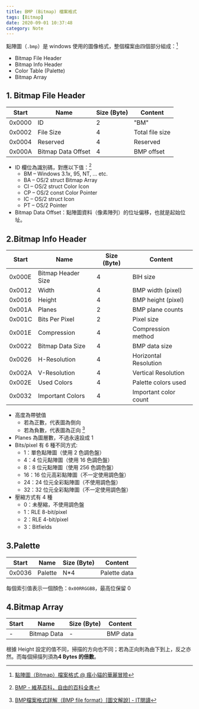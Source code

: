 ```yaml
---
title: BMP (Bitmap) 檔案格式
tags: [Bitmap]
date: 2020-09-01 10:37:48
category: Note
---
```

點陣圖（`.bmp`）是 windows 使用的圖像格式，整個檔案由四個部分組成：[^1]
- Bitmap File Header
- Bitmap Info Header
- Color Table (Palette)
- Bitmap Array

[^1]:[點陣圖（Bitmap）檔案格式 @ 瘋小貓的華麗冒險](https://crazycat1130.pixnet.net/blog/post/1345538)

## 1. Bitmap File Header 
| Start  | Name      | Size (Byte) | Content    |
| ------ | --------- | ----------- | ---------- |
| 0x0000 | ID        | 2           | "BM"       |
| 0x0002 | File Size | 4           | Total file size |
| 0x0004 | Reserved  | 4           | Reserved   |
| 0x000A | Bitmap Data Offset | 4  | BMP offset |

- ID 欄位為識別碼，對應以下值：[^2]
    - BM – Windows 3.1x, 95, NT, ... etc.
    - BA – OS/2 struct Bitmap Array
    - CI – OS/2 struct Color Icon
    - CP – OS/2 const Color Pointer
    - IC – OS/2 struct Icon
    - PT – OS/2 Pointer
- Bitmap Data Offset：點陣圖資料（像素陣列）的位址偏移，也就是起始位址。

[^2]:[BMP - 維基百科，自由的百科全書](https://zh.wikipedia.org/wiki/BMP)

## 2.Bitmap Info Header
| Start  | Name      | Size (Byte) | Content    |
| ------ | --------- | ----------- | ---------- |
| 0x000E | Bitmap Header Size | 4  | BIH size   |
| 0x0012 | Width     | 4           | BMP width  (pixel) |
| 0x0016 | Height    | 4           | BMP height (pixel) |
| 0x001A | Planes    | 2           | BMP plane counts   |
| 0x001C | Bits Per Pixel | 2      | Pixel size |
| 0x001E | Compression | 4         | Compression method |
| 0x0022 | Bitmap Data Size | 4    | BMP data size |
| 0x0026 | H-Resolution | 4     | Horizontal Resolution |
| 0x002A | V-Resolution | 4     | Vertical Resolution   |
| 0x002E | Used Colors  | 4     | Palette colors used   |
| 0x0032 | Important Colors | 4 | Important color count |

- 高度為帶號值
    - 若為正數，代表圖為倒向
    - 若為負數，代表圖為正向 [^3]
- Planes 為圖層數，不過永遠設成 1
- Bits/pixel 有 6 種不同方式:
    - 1：單色點陣圖（使用 2 色調色盤）
	- 4：4 位元點陣圖（使用 16 色調色盤）
	- 8：8 位元點陣圖（使用 256 色調色盤）
	- 16：16 位元高彩點陣圖（不一定使用調色盤）
	- 24：24 位元全彩點陣圖（不使用調色盤）
	- 32：32 位元全彩點陣圖（不一定使用調色盤）
- 壓縮方式有 4 種
    - 0：未壓縮，不使用調色盤
	- 1：RLE 8-bit/pixel
	- 2：RLE 4-bit/pixel
	- 3：Bitfields

[^3]:[BMP檔案格式詳解（BMP file format）[圖文解說] - IT閱讀](https://www.itread01.com/content/1549504280.html)

## 3.Palette
| Start  | Name    | Size (Byte) | Content      |
| ------ | ------- | ----------- | ------------ |
| 0x0036 | Palette | N\*4        | Palette data |

每個索引值表示一個顏色：`0x00RRGGBB`，最高位保留 0

## 4.Bitmap Array
| Start  | Name        | Size (Byte) | Content      |
| ------ | ----------- | ----------- | ------------ |
| -      | Bitmap Data | -           | BMP data     |

根據 Height 設定的值不同，掃描的方向也不同；若為正向則為由下到上，反之亦然。而每個掃描列須為**4 Bytes 的倍數**。
